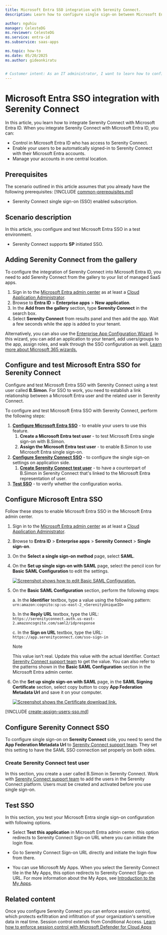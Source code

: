 ```yaml
---
title: Microsoft Entra SSO integration with Serenity Connect.
description: Learn how to configure single sign-on between Microsoft Entra ID and Serenity Connect.

author: nguhiu
manager: CelesteDG
ms.reviewer: CelesteDG
ms.service: entra-id
ms.subservice: saas-apps

ms.topic: how-to
ms.date: 05/20/2025
ms.author: gideonkiratu


# Customer intent: As an IT administrator, I want to learn how to configure single sign-on between Microsoft Entra ID and Serenity Connect so that I can control who has access to Serenity Connect, enable automatic sign-in with Microsoft Entra accounts, and manage my accounts in one central location.
---
```


# Microsoft Entra SSO integration with Serenity Connect

In this article,  you learn how to integrate Serenity Connect with Microsoft Entra ID. When you integrate Serenity Connect with Microsoft Entra ID, you can:

* Control in Microsoft Entra ID who has access to Serenity Connect.
* Enable your users to be automatically signed-in to Serenity Connect with their Microsoft Entra accounts.
* Manage your accounts in one central location.

## Prerequisites
The scenario outlined in this article assumes that you already have the following prerequisites:
[!INCLUDE [common-prerequisites.md](~/identity/saas-apps/includes/common-prerequisites.md)]
* Serenity Connect single sign-on (SSO) enabled subscription.

## Scenario description

In this article,  you configure and test Microsoft Entra SSO in a test environment.

* Serenity Connect supports **SP** initiated SSO.

## Adding Serenity Connect from the gallery

To configure the integration of Serenity Connect into Microsoft Entra ID, you need to add Serenity Connect from the gallery to your list of managed SaaS apps.

1. Sign in to the [Microsoft Entra admin center](https://entra.microsoft.com) as at least a [Cloud Application Administrator](~/identity/role-based-access-control/permissions-reference.md#cloud-application-administrator).
1. Browse to **Entra ID** > **Enterprise apps** > **New application**.
1. In the **Add from the gallery** section, type **Serenity Connect** in the search box.
1. Select **Serenity Connect** from results panel and then add the app. Wait a few seconds while the app is added to your tenant.

Alternatively, you can also use the [Enterprise App Configuration Wizard](https://portal.office.com/AdminPortal/home?Q=Docs#/azureadappintegration). In this wizard, you can add an application to your tenant, add users/groups to the app, assign roles, and walk through the SSO configuration as well. [Learn more about Microsoft 365 wizards.](/microsoft-365/admin/misc/azure-ad-setup-guides)

## Configure and test Microsoft Entra SSO for Serenity Connect

Configure and test Microsoft Entra SSO with Serenity Connect using a test user called **B.Simon**. For SSO to work, you need to establish a link relationship between a Microsoft Entra user and the related user in Serenity Connect.

To configure and test Microsoft Entra SSO with Serenity Connect, perform the following steps:

1. **[Configure Microsoft Entra SSO](#configure-microsoft-entra-sso)** - to enable your users to use this feature.
    1. **Create a Microsoft Entra test user** - to test Microsoft Entra single sign-on with B.Simon.
    1. **Assign the Microsoft Entra test user** - to enable B.Simon to use Microsoft Entra single sign-on.
1. **[Configure Serenity Connect SSO](#configure-serenity-connect-sso)** - to configure the single sign-on settings on application side.
    1. **[Create Serenity Connect test user](#create-serenity-connect-test-user)** - to have a counterpart of B.Simon in Serenity Connect that's linked to the Microsoft Entra representation of user.
1. **[Test SSO](#test-sso)** - to verify whether the configuration works.

## Configure Microsoft Entra SSO

Follow these steps to enable Microsoft Entra SSO in the Microsoft Entra admin center.

1. Sign in to the [Microsoft Entra admin center](https://entra.microsoft.com) as at least a [Cloud Application Administrator](~/identity/role-based-access-control/permissions-reference.md#cloud-application-administrator).
1. Browse to **Entra ID** > **Enterprise apps** > **Serenity Connect** > **Single sign-on**.
1. On the **Select a single sign-on method** page, select **SAML**.
1. On the **Set up single sign-on with SAML** page, select the pencil icon for **Basic SAML Configuration** to edit the settings.

   [ ![Screenshot shows how to edit Basic SAML Configuration.](common/edit-urls.png "Basic Configuration") ](common/edit-urls.png#lightbox)

1. On the **Basic SAML Configuration** section, perform the following steps:

    a. In the **Identifier** textbox, type a value using the following pattern:
    `urn:amazon:cognito:sp:us-east-2_<SerenityUniqueID>`

    b. In the **Reply URL** textbox, type the URL:
    `https://serenityconnect.auth.us-east-2.amazoncognito.com/saml2/idpresponse`

    c. In the **Sign on URL** textbox, type the URL:
	`https://app.serenityconnect.com/sso-sign-in`

	> [!NOTE]
    > This value isn't real. Update this value with the actual Identifier. Contact [Serenity Connect support team](mailto:hello@serenityconnect.com) to get the value. You can also refer to the patterns shown in the **Basic SAML Configuration** section in the Microsoft Entra admin center.

1. On the **Set up single sign-on with SAML** page, in the **SAML Signing Certificate** section, select copy button to copy **App Federation Metadata Url** and save it on your computer.

	[ ![Screenshot shows the Certificate download link.](common/copy-metadataurl.png "Certificate") ](common/copy-metadataurl.png#lightbox)

<a name='create-a-microsoft-entra-id-test-user'></a>

[!INCLUDE [create-assign-users-sso.md](~/identity/saas-apps/includes/create-assign-users-sso.md)]

## Configure Serenity Connect SSO

To configure single sign-on on **Serenity Connect** side, you need to send the **App Federation Metadata Url** to [Serenity Connect support team](mailto:hello@serenityconnect.com). They set this setting to have the SAML SSO connection set properly on both sides.

### Create Serenity Connect test user

In this section, you create a user called B.Simon in Serenity Connect. Work with [Serenity Connect support team](mailto:hello@serenityconnect.com) to add the users in the Serenity Connect platform. Users must be created and activated before you use single sign-on.

## Test SSO 

In this section, you test your Microsoft Entra single sign-on configuration with following options.
 
* Select **Test this application** in Microsoft Entra admin center. this option redirects to Serenity Connect Sign-on URL where you can initiate the login flow.
 
* Go to Serenity Connect Sign-on URL directly and initiate the login flow from there.
 
* You can use Microsoft My Apps. When you select the Serenity Connect tile in the My Apps, this option redirects to Serenity Connect Sign-on URL. For more information about the My Apps, see [Introduction to the My Apps](https://support.microsoft.com/account-billing/sign-in-and-start-apps-from-the-my-apps-portal-2f3b1bae-0e5a-4a86-a33e-876fbd2a4510).

## Related content

Once you configure Serenity Connect you can enforce session control, which protects exfiltration and infiltration of your organization's sensitive data in real time. Session control extends from Conditional Access. [Learn how to enforce session control with Microsoft Defender for Cloud Apps](/cloud-app-security/proxy-deployment-any-app)

